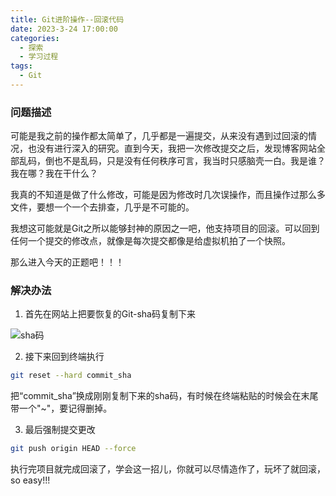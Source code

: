 ```yaml
---
title: Git进阶操作--回滚代码
date: 2023-3-24 17:00:00
categories:
  - 探索
  - 学习过程
tags: 
  - Git
---
```


### 问题描述

可能是我之前的操作都太简单了，几乎都是一遍提交，从来没有遇到过回滚的情况，也没有进行深入的研究。直到今天，我把一次修改提交之后，发现博客网站全部乱码，倒也不是乱码，只是没有任何秩序可言，我当时只感脑壳一白。我是谁？我在哪？我在干什么？

我真的不知道是做了什么修改，可能是因为修改时几次误操作，而且操作过那么多文件，要想一个一个去排查，几乎是不可能的。

我想这可能就是Git之所以能够封神的原因之一吧，他支持项目的回滚。可以回到任何一个提交的修改点，就像是每次提交都像是给虚拟机拍了一个快照。

那么进入今天的正题吧！！！

<!-- more -->

### 解决办法

1. 首先在网站上把要恢复的Git-sha码复制下来

![](https://lxp731.github.io/img/git/git_sha.png "sha码")

2. 接下来回到终端执行

```bash
git reset --hard commit_sha
```

把“commit_sha”换成刚刚复制下来的sha码，有时候在终端粘贴的时候会在末尾带一个"~"，要记得删掉。

3. 最后强制提交更改

```bash
git push origin HEAD --force
```
执行完项目就完成回滚了，学会这一招儿，你就可以尽情造作了，玩坏了就回滚，so easy!!!